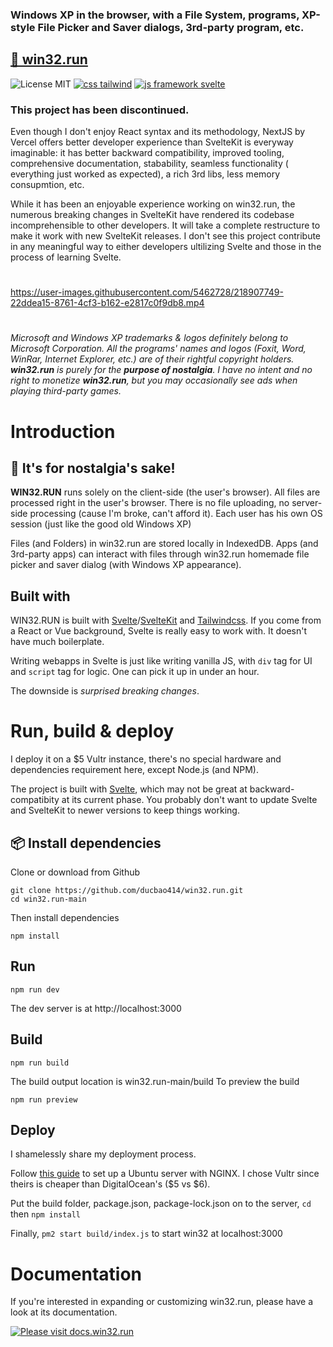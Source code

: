 ### Windows XP in the browser, with a File System, programs, XP-style File Picker and Saver dialogs, 3rd-party program, etc.
## [🍭 win32.run](https://win32.run)

![License MIT](https://badgen.net/badge/license/MIT/green)
[![css tailwind](https://badgen.net/badge/css/tailwind/blue)](https://github.com/tailwindlabs/tailwindcss)
[![js framework svelte](https://badgen.net/badge/built/svelte/orange)](https://github.com/sveltejs/svelte)

### This project has been discontinued. 
Even though I don't enjoy React syntax and its methodology, NextJS by Vercel offers better developer experience than SvelteKit is everyway imaginable: it has better backward compatibility, improved tooling, comprehensive documentation, stabability, seamless functionality ( everything just worked as expected), a rich 3rd libs, less memory consupmtion, etc.

While it has been an enjoyable experience working on win32.run, the numerous breaking changes in SvelteKit have rendered its codebase incomprehensible to other developers. It will take a complete restructure to make it work with new SvelteKit releases. 
I don't see this project contribute in any meaningful way to either developers ultilizing Svelte and those in the process of learning Svelte.

#
https://user-images.githubusercontent.com/5462728/218907749-22ddea15-8761-4cf3-b162-e2817c0f9db8.mp4
#
*Microsoft and Windows XP trademarks & logos definitely belong to Microsoft Corporation. All the programs' names and logos (Foxit, Word, WinRar, Internet Explorer, etc.) are of their rightful copyright holders. **win32.run** is purely for the **purpose of nostalgia**. I have no intent and no right to monetize  **win32.run**, but you may occasionally see ads when playing third-party games.*

# Introduction
## 🦄 It's for nostalgia's sake!

**WIN32.RUN** runs solely on the client-side (the user's browser). All files are processed right in the user's browser. There is no file uploading, no server-side processing (cause I'm broke, can't afford it). Each user has his own OS session (just like the good old Windows XP)

Files (and Folders) in win32.run are stored locally in IndexedDB. Apps (and 3rd-party apps) can interact with files through win32.run homemade file picker and saver dialog (with Windows XP appearance).
## Built with
WIN32.RUN is built with [Svelte](https://github.com/sveltejs/svelte)/[SvelteKit](https://github.com/sveltejs/kit) and [Tailwindcss](https://github.com/tailwindlabs/tailwindcss).
If you come from a React or Vue background, Svelte is really easy to work with. It doesn't have much boilerplate. 

Writing webapps in Svelte is just like writing vanilla JS, with ```div``` tag for UI and ```script``` tag for logic. One can pick it up in under an hour.

The downside is *surprised breaking changes*.

# Run, build & deploy
I deploy it on a $5 Vultr instance, there's no special hardware and dependencies requirement here, except Node.js (and NPM).

The project is built with [Svelte](https://github.com/sveltejs/svelte), which may not be great at backward-compatibity at its current phase.  You probably don't want to update Svelte and SvelteKit to newer versions to keep things working.
## 📦 Install dependencies
Clone or download from Github
```shell
git clone https://github.com/ducbao414/win32.run.git
cd win32.run-main
```
Then install dependencies
```shell
npm install
```
## Run
```shell
npm run dev
```
The dev server is at http://localhost:3000
## Build
```shell
npm run build
```
The build output location is win32.run-main/build
To preview the build
```shell
npm run preview
```
## Deploy
I shamelessly share my deployment process.

Follow [this guide](https://www.digitalocean.com/community/tutorials/how-to-set-up-a-node-js-application-for-production-on-ubuntu-20-04) to set up a Ubuntu server with NGINX. I chose Vultr since theirs is cheaper than DigitalOcean's ($5 vs $6).

Put the build folder, package.json, package-lock.json on to the server, ```cd``` then ```npm install```

Finally, ```pm2 start build/index.js``` to start win32 at localhost:3000
# Documentation
If you're interested in expanding or customizing win32.run, please have a look at its documentation.

[![Please visit docs.win32.run](https://img.shields.io/badge/view-Documentation-blue?style=for-the-badge)](https://docs.win32.run)
